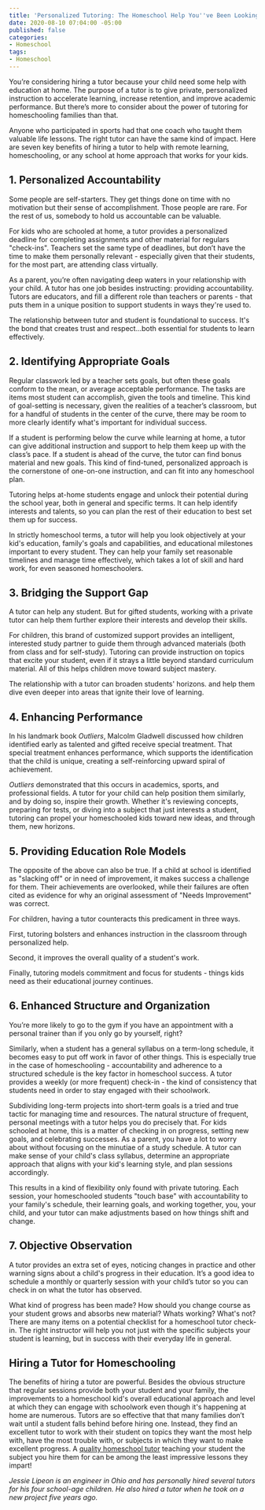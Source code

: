 ```yaml
---
title: 'Personalized Tutoring: The Homeschool Help You''ve Been Looking For'
date: 2020-08-10 07:04:00 -05:00
published: false
categories:
- Homeschool
tags:
- Homeschool
---
```


You’re considering hiring a tutor because your child need some help with education at home. The purpose of a tutor is to give private, personalized instruction to accelerate learning, increase retention, and improve academic performance. But there’s more to consider about the power of tutoring for homeschooling families than that.

Anyone who participated in sports had that one coach who taught them valuable life lessons. The right tutor can have the same kind of impact. Here are seven key benefits of hiring a tutor to help with remote learning, homeschooling, or any school at home approach that works for your kids.

## 1. Personalized Accountability

Some people are self-starters. They get things done on time with no motivation but their sense of accomplishment. Those people are rare. For the rest of us, somebody to hold us accountable can be valuable.

For kids who are schooled at home, a tutor provides a personalized deadline for completing assignments and other material for regulars "check-ins". Teachers set the same type of deadlines, but don’t have the time to make them personally relevant - especially given that their students, for the most part, are attending class virtually.

As a parent, you’re often navigating deep waters in your relationship with your child. A tutor has one job besides instructing: providing accountability. Tutors are educators, and fill a different role than teachers or parents - that puts them in a unique position to support students in ways they're used to. 

The relationship between tutor and student is foundational to success. It's the bond that creates trust and respect...both essential for students to learn effectively.

## 2. Identifying Appropriate Goals

Regular classwork led by a teacher sets goals, but often these goals conform to the mean, or average acceptable performance. The tasks are items most student can accomplish, given the tools and timeline. This kind of goal-setting is necessary, given the realities of a teacher’s classroom, but for a handful of students in the center of the curve, there may be room to more clearly identify what's important for individual success.

If a student is performing below the curve while learning at home, a tutor can give additional instruction and support to help them keep up with the class’s pace. If a student is ahead of the curve, the tutor can find bonus material and new goals. This kind of find-tuned, personalized approach is the cornerstone of one-on-one instruction, and can fit into any homeschool plan.

Tutoring helps at-home students engage and unlock their potential during the school year, both in general and specific terms. It can help identify interests and talents, so you can plan the rest of their education to best set them up for success. 

In strictly homeschool terms, a tutor will help you look objectively at your kid's education, family's goals and capabilities, and educational milestones important to every student. They can help your family set reasonable timelines and manage time effectively, which takes a lot of skill and hard work, for even seasoned homeschoolers.

## 3. Bridging the Support Gap

A tutor can help any student. But for gifted students, working with a private tutor can help them further explore their interests and develop their skills. 

For children, this brand of customized support provides an intelligent, interested study partner to guide them through advanced materials (both from class and for self-study). Tutoring can provide instruction on topics that excite your student, even if it strays a little beyond standard curriculum material. All of this helps children move toward subject mastery.

The relationship with a tutor can broaden students' horizons. and help them dive even deeper into areas that ignite their love of learning.

## 4. Enhancing Performance

In his landmark book *Outliers*, Malcolm Gladwell discussed how children identified early as talented and gifted receive special treatment. That special treatment enhances performance, which supports the identification that the child is unique, creating a self-reinforcing upward spiral of achievement.

*Outliers* demonstrated that this occurs in academics, sports, and professional fields. A tutor for your child can help position them similarly, and by doing so, inspire their growth. Whether it's reviewing concepts, preparing for tests, or diving into a subject that just interests a student, tutoring can propel your homeschooled kids toward new ideas, and through them, new horizons.

## 5. Providing Education Role Models

The opposite of the above can also be true. If a child at school is identified as "slacking off" or in need of improvement, it makes success a challenge for them. Their achievements are overlooked, while their failures are often cited as evidence for why an original assessment of "Needs Improvement" was correct.

For children, having a tutor counteracts this predicament in three ways.

First, tutoring bolsters and enhances instruction in the classroom through personalized help.

Second, it improves the overall quality of a student's work. 

Finally, tutoring models commitment and focus for students - things kids need as their educational journey continues.

## 6. Enhanced Structure and Organization

You’re more likely to go to the gym if you have an appointment with a personal trainer than if you only go by yourself, right?

Similarly, when a student has a general syllabus on a term-long schedule, it becomes easy to put off work in favor of other things. This is especially true in the case of homeschooling - accountability and adherence to a structured schedule is the key factor in homeschool success. A tutor provides a weekly (or more frequent) check-in - the kind of consistency that students need in order to stay engaged with their schoolwork.

Subdividing long-term projects into short-term goals is a tried and true tactic for managing time and resources. The natural structure of frequent, personal meetings with a tutor helps you do precisely that. For kids schooled at home, this is a matter of checking in on progress, setting new goals, and celebrating successes. As a parent, you have a lot to worry about without focusing on the minutiae of a study schedule. A tutor can make sense of your child's class syllabus, determine an appropriate approach that aligns with your kid's learning style, and plan sessions accordingly.

This results in a kind of flexibility only found with private tutoring. Each session, your homeschooled students "touch base" with accountability to your family's schedule, their learning goals, and working together, you, your child, and your tutor can make adjustments based on how things shift and change.

## 7. Objective Observation

A tutor provides an extra set of eyes, noticing changes in practice and other warning signs about a child's progress in their education. It’s a good idea to schedule a monthly or quarterly session with your child’s tutor so you can check in on what the tutor has observed.

What kind of progress has been made? How should you change course as your student grows and absorbs new material? Whats working? What's not? There are many items on a potential checklist for a homeschool tutor check-in. The right instructor will help you not just with the specific subjects your student is learning, but in success with their everyday life in general.

## Hiring a Tutor for Homeschooling

The benefits of hiring a tutor are powerful. Besides the obvious structure that regular sessions provide both your student and your family, the improvements to a homeschool kid's overall educational approach and level at which they can engage with schoolwork even though it's happening at home are numerous. Tutors are so effective that that many families don’t wait until a student falls behind before hiring one. Instead, they find an excellent tutor to work with their student on topics they want the most help with, have the most trouble with, or subjects in which they want to make excellent progress. A [quality homeschool tutor](https://www.wyzant.com/Homeschool_tutors.aspx) teaching your student the subject you hire them for can be among the least impressive lessons they impart! 

*Jessie Lipeon is an engineer in Ohio and has personally hired several tutors for his four school-age children. He also hired a tutor when he took on a new project five years ago.*